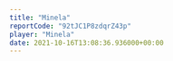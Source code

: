 ```yaml
---
title: "Minela"
reportCode: "92tJC1P8zdqrZ43p"
player: "Minela"
date: 2021-10-16T13:08:36.936000+00:00
---
```

